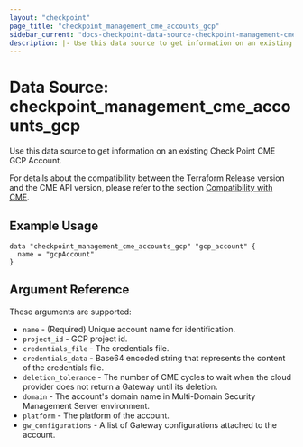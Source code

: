```yaml
---
layout: "checkpoint"
page_title: "checkpoint_management_cme_accounts_gcp"
sidebar_current: "docs-checkpoint-data-source-checkpoint-management-cme-accounts-gcp"
description: |- Use this data source to get information on an existing Check Point CME GCP Account.
---
```


# Data Source: checkpoint_management_cme_accounts_gcp

Use this data source to get information on an existing Check Point CME GCP Account.

For details about the compatibility between the Terraform Release version and the CME API version, please refer to the section [Compatibility with CME](../index.html.markdown#compatibility-with-cme).


## Example Usage

```hcl
data "checkpoint_management_cme_accounts_gcp" "gcp_account" {
  name = "gcpAccount"
}
```

## Argument Reference

These arguments are supported:

* `name` - (Required) Unique account name for identification.
* `project_id` - GCP project id.
* `credentials_file` - The credentials file.
* `credentials_data` - Base64 encoded string that represents the content of the credentials file.
* `deletion_tolerance` - The number of CME cycles to wait when the cloud provider does not return a Gateway until its
  deletion.
* `domain` - The account's domain name in Multi-Domain Security Management Server environment.
* `platform` - The platform of the account.
* `gw_configurations` - A list of Gateway configurations attached to the account.
